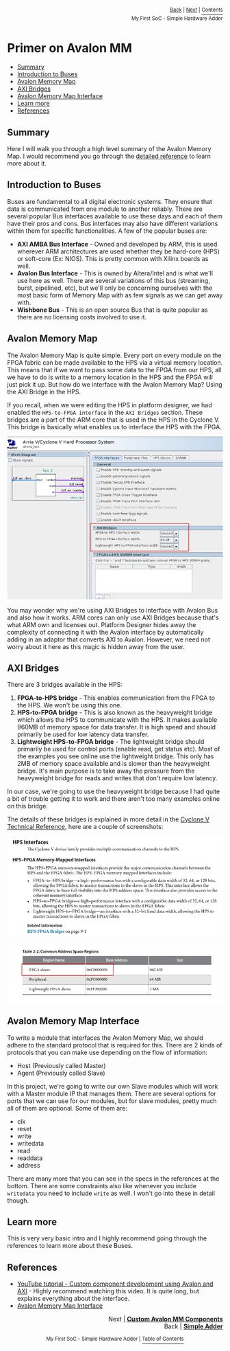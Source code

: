 <p align="right"><sup><a href="Simple-Hardware-Adder_-The-Adder.md">Back</a> | <a href="Simple-Hardware-Adder_-Custom-Avalon-MM-Components.md">Next</a> | </sup><a href="../README.md#my-first-soc---simple-hardware-adder"><sup>Contents</sup></a>
<br/>
<sup>My First SoC - Simple Hardware Adder</sup></p>

# Primer on Avalon MM

<!-- START doctoc generated TOC please keep comment here to allow auto update -->
<!-- DON'T EDIT THIS SECTION, INSTEAD RE-RUN doctoc TO UPDATE -->

- [Summary](#summary)
- [Introduction to Buses](#introduction-to-buses)
- [Avalon Memory Map](#avalon-memory-map)
- [AXI Bridges](#axi-bridges)
- [Avalon Memory Map Interface](#avalon-memory-map-interface)
- [Learn more](#learn-more)
- [References](#references)

<!-- END doctoc generated TOC please keep comment here to allow auto update -->

## Summary

Here I will walk you through a high level summary of the Avalon Memory Map. I would recommend you go through the [detailed reference](https://www.intel.com/content/dam/www/programmable/us/en/pdfs/literature/manual/mnl_avalon_spec.pdf) to learn more about it.

## Introduction to Buses

Buses are fundamental to all digital electronic systems. They ensure that data is communicated from one module to another reliably. There are several popular Bus interfaces available to use these days and each of them have their pros and cons. Bus interfaces may also have different variations within them for specific functionalities. A few of the popular buses are:

- **AXI AMBA Bus Interface** - Owned and developed by ARM, this is used wherever ARM architectures are used whether they be hard-core (HPS) or soft-core (Ex: NIOS). This is pretty common with Xilinx boards as well.
- **Avalon Bus Interface** - This is owned by Altera/Intel and is what we'll use here as well. There are several variations of this bus (streaming, burst, pipelined, etc), but we'll only be concerning ourselves with the most basic form of Memory Map with as few signals as we can get away with.
- **Wishbone Bus** - This is an open source Bus that is quite popular as there are no licensing costs involved to use it.

## Avalon Memory Map

The Avalon Memory Map is quite simple. Every port on every module on the FPGA fabric can be made available to the HPS via a virtual memory location. This means that if we want to pass some data to the FPGA from our HPS, all we have to do is write to a memory location in the HPS and the FPGA will just pick it up. But how do we interface with the Avalon Memory Map? Using the AXI Bridge in the HPS.

If you recall, when we were editing the HPS in platform designer, we had enabled the `HPS-to-FPGA interface` in the `AXI Bridges` section. These bridges are a part of the ARM core that is used in the HPS in the Cyclone V. This bridge is basically what enables us to interface the HPS with the FPGA.

![](images/hps_bridges.png)

You may wonder why we're using AXI Bridges to interface with Avalon Bus and also how it works. ARM cores can only use AXI Bridges because that's what ARM own and licenses out. Platform Designer hides away the complexity of connecting it with the Avalon interface by automatically adding in an adaptor that converts AXI to Avalon. However, we need not worry about it here as this magic is hidden away from the user.

## AXI Bridges

There are 3 bridges available in the HPS:

1. **FPGA-to-HPS bridge** - This enables communication from the FPGA to the HPS. We won't be using this one.
2. **HPS-to-FPGA bridge** - This is also known as the heavyweight bridge which allows the HPS to communicate with the HPS. It makes available 960MB of memory space for data transfer. It is high speed and should primarily be used for low latency data transfer.
3. **Lightweight HPS-to-FPGA bridge** - The lightweight bridge should primarily be used for control ports (enable read, get status etc). Most of the examples you see online use the lightweight bridge. This only has 2MB of memory space available and is slower than the heavyweight bridge. It's main purpose is to take away the pressure from the heavyweight bridge for reads and writes that don't require low latency.

In our case, we're going to use the heavyweight bridge because I had quite a bit of trouble getting it to work and there aren't too many examples online on this bridge.

The details of these bridges is explained in more detail in the [Cyclone V Technical Reference](https://www.intel.com/content/dam/www/programmable/us/en/pdfs/literature/hb/cyclone-v/cv_54001.pdf), here are a couple of screenshots:

![](images/primer_1.png)

![](images/software_1.png)

## Avalon Memory Map Interface

To write a module that interfaces the Avalon Memory Map, we should adhere to the standard protocol that is required for this. There are 2 kinds of protocols that you can make use depending on the flow of information:

- Host (Previously called Master)
- Agent (Previously called Slave)

In this project, we're going to write our own Slave modules which will work with a Master module IP that manages them. There are several options for ports that we can use for our modules, but for slave modules, pretty much all of them are optional. Some of them are:

- clk
- reset
- write
- writedata
- read
- readdata
- address

There are many more that you can see in the specs in the references at the bottom. There are some constraints also like whenever you include `writedata` you need to include `write` as well. I won't go into these in detail though.

## Learn more

This is very very basic intro and I highly recommend going through the references to learn more about these Buses.

## References

- [YouTube tutorial - Custom component development using Avalon and AXI](https://www.youtube.com/watch?v=Vw2_1pqa2h0) - Highly recommend watching this video. It is quite long, but explains everything about the interface.
- [Avalon Memory Map Interface](https://www.intel.com/content/dam/www/programmable/us/en/pdfs/literature/manual/mnl_avalon_spec.pdf)

<p align="right">Next | <b><a href="Simple-Hardware-Adder_-Custom-Avalon-MM-Components.md">Custom Avalon MM Components</a></b>
<br/>
Back | <b><a href="Simple-Hardware-Adder_-The-Adder.md">Simple Adder</a></p>
</b><p align="center"><sup>My First SoC - Simple Hardware Adder | </sup><a href="../README.md#my-first-soc---simple-hardware-adder"><sup>Table of Contents</sup></a></p>
